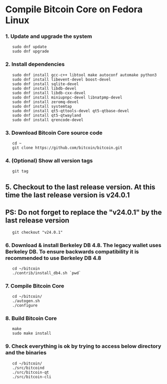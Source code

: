 # Compile Bitcoin Core on Fedora Linux

### 1. Update and upgrade the system 

       sudo dnf update
       sudo dnf upgrade

### 2. Install dependencies

       sudo dnf install gcc-c++ libtool make autoconf automake python3 
       sudo dnf install libevent-devel boost-devel
       sudo dnf install sqlite-devel
       sudo dnf install libdb-devel
       sudo dnf install libdb-cxx-devel
       sudo dnf install miniupnpc-devel libnatpmp-devel 
       sudo dnf install zeromq-devel
       sudo dnf install systemtap
       sudo dnf install qt5-qttools-devel qt5-qtbase-devel
       sudo dnf install qt5-qtwayland
       sudo dnf install qrencode-devel

### 3. Download Bitcoin Core source code

       cd ~
       git clone https://github.com/bitcoin/bitcoin.git

### 4. (Optional) Show all version tags 
       
       git tag

## 5. Checkout to the last release version. At this time the last release version is v24.0.1
## PS: Do not forget to replace the **"v24.0.1"** by the last release version
  
       git checkout "v24.0.1"

### 6. Download & install Berkeley DB 4.8. The legacy wallet uses Berkeley DB. To ensure backwards compatibility it is recommended to use Berkeley DB 4.8

       cd ~/bitcoin
       ./contrib/install_db4.sh `pwd`    

### 7. Compile Bitcoin Core 

       cd ~/bitcoin/
       ./autogen.sh
       ./configure 

### 8. Build Bitcoin Core

       make
       sudo make install

### 9. Check everything is ok by trying to access below directory and the binaries

       cd ~/bitcoin/
       ./src/bitcoind
       ./src/bitcoin-qt
       ./src/bitcoin-cli

